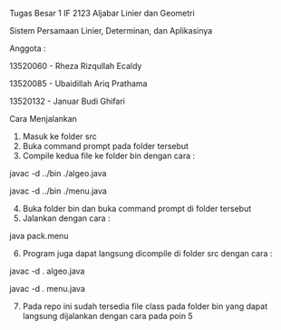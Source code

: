 Tugas Besar 1 IF 2123 Aljabar Linier dan Geometri

Sistem Persamaan Linier, Determinan, dan Aplikasinya

Anggota :

13520060 - Rheza Rizqullah Ecaldy

13520085 - Ubaidillah Ariq Prathama

13520132 - Januar Budi Ghifari

Cara Menjalankan

1. Masuk ke folder src
2. Buka command prompt pada folder tersebut
3. Compile kedua file ke folder bin dengan cara :

  javac -d ../bin ./algeo.java

  javac -d ../bin ./menu.java

4. Buka folder bin dan buka command prompt di folder tersebut
5. Jalankan dengan cara :

java pack.menu

6. Program juga dapat langsung dicompile di folder src dengan cara :

javac -d . algeo.java

javac -d . menu.java

7. Pada repo ini sudah tersedia file class pada folder bin yang dapat langsung dijalankan dengan cara pada poin 5
